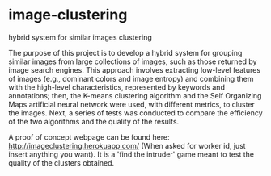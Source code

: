 image-clustering
================

hybrid system for similar images clustering


The purpose of this project is to develop a hybrid system for grouping similar images from large collections of images, such as those returned by image search engines. This approach involves extracting low-level features of images (e.g., dominant colors and image entropy) and combining them with the high-level characteristics, represented by keywords and annotations; then, the K-means clustering algorithm and the Self Organizing Maps artificial neural network were used, with different metrics, to cluster the images. Next, a series of tests was conducted to compare the efficiency of the two algorithms and the quality of the results.

A proof of concept webpage can be found here: http://imageclustering.herokuapp.com/ (When asked for worker id, just insert anything you want). It is a 'find the intruder' game meant to test the quality of the clusters obtained.